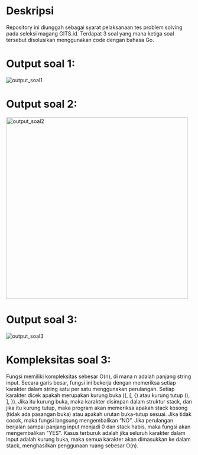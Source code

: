 # Deskripsi
Repository ini diunggah sebagai syarat pelaksanaan tes problem solving pada seleksi magang GITS.id. Terdapat 3 soal yang mana ketiga soal tersebut disolusikan menggunakan code dengan bahasa Go.

# Output soal 1:
![output_soal1](https://github.com/user-attachments/assets/4a7d576e-549d-42fa-b130-020ec9b776a8)

# Output soal 2:
<img width="491" alt="output_soal2" src="https://github.com/user-attachments/assets/85a138a5-04d3-4c5c-80d5-ba9fd06b3c61" />

# Output soal 3:
![output_soal3](https://github.com/user-attachments/assets/63a0291c-9745-4b45-939f-e976eb70ed2a)

# Kompleksitas soal 3:
Fungsi memiliki kompleksitas sebesar O(n), di mana n adalah panjang string input. Secara garis besar, fungsi ini bekerja dengan memeriksa setiap karakter dalam string satu per satu menggunakan perulangan. Setiap karakter dicek apakah merupakan kurung buka ((, [, {) atau kurung tutup (), ], }). Jika itu kurung buka, maka karakter disimpan dalam struktur stack, dan jika itu kurung tutup, maka program akan memeriksa apakah stack kosong (tidak ada pasangan buka) atau apakah urutan buka-tutup sesuai. Jika tidak cocok, maka fungsi langsung mengembalikan “NO”. Jika perulangan berjalan sampai panjang input menjadi 0 dan stack habis, maka fungsi akan mengembalikan "YES". Kasus terburuk adalah jika seluruh karakter dalam input adalah kurung buka, maka semua karakter akan dimasukkan ke dalam stack, menghasilkan penggunaan ruang sebesar O(n).
